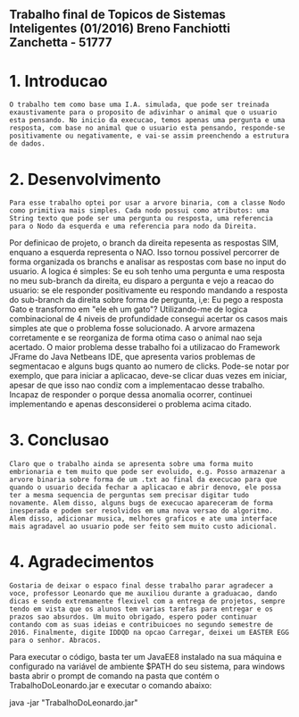 
Trabalho final de Topicos de Sistemas Inteligentes (01/2016)
Breno Fanchiotti Zanchetta - 51777
------------------------------------------------------------------------------------------

# 1. Introducao #
	O trabalho tem como base uma I.A. simulada, que pode ser treinada exaustivamente para o proposito de adivinhar o animal que o usuario esta pensando. No inicio da execucao, temos apenas uma pergunta e uma resposta, com base no animal que o usuario esta pensando, responde-se positivamente ou negativamente, e vai-se assim preenchendo a estrutura de dados.

# 2. Desenvolvimento #
	Para esse trabalho optei por usar a arvore binaria, com a classe Nodo como primitiva mais simples. Cada nodo possui como atributos: uma String texto que pode ser uma pergunta ou resposta, uma referencia para o Nodo da esquerda e uma referencia para nodo da Direita.
Por definicao de projeto, o branch da direita repesenta as respostas SIM, enquano a esquerda representa o NAO. Isso tornou possivel percorrer de forma organizada os branchs e analisar as respostas com base no input do usuario.
	A logica é simples: Se eu soh tenho uma pergunta e uma resposta no meu sub-branch da direita, eu disparo a pergunta e vejo a reacao do usuario: se ele responder positivamente eu respondo mandando a resposta do sub-branch da direita sobre forma de pergunta, i,e: Eu pego a resposta Gato e transformo em "ele eh um gato"?
Utilizando-me de logica combinacional de 4 niveis de profundidade consegui acertar os casos mais simples ate que o problema fosse solucionado. A arvore armazena corretamente e se reorganiza de forma otima caso o animal nao seja acertado.
	O maior problema desse trabalho foi a utilizacao do Framework JFrame do Java Netbeans IDE, que apresenta varios problemas de segmentacao e alguns bugs quanto ao numero de clicks. Pode-se notar por exemplo, que para iniciar a aplicacao, deve-se clicar duas vezes em iniciar, apesar de que isso nao condiz com a implementacao desse trabalho. Incapaz de responder o porque dessa anomalia ocorrer, continuei implementando e apenas desconsiderei o problema acima citado. 

# 3. Conclusao #
	Claro que o trabalho ainda se apresenta sobre uma forma muito embrionaria e tem muito que pode ser evoluido, e.g. Posso armazenar a arvore binaria sobre forma de um .txt ao final da execucao para que quando o usuario decida fechar a aplicacao e abrir denovo, ele possa ter a mesma sequencia de perguntas sem precisar digitar tudo novamente. Alem disso, alguns bugs de execucao apareceram de forma inesperada e podem ser resolvidos em uma nova versao do algoritmo. Alem disso, adicionar musica, melhores graficos e ate uma interface mais agradavel ao usuario pode ser feito sem muito custo adicional.

# 4. Agradecimentos #
	Gostaria de deixar o espaco final desse trabalho parar agradecer a voce, professor Leonardo que me auxiliou durante a graduacao, dando dicas e sendo extremamente flexivel com a entrega de projetos, sempre tendo em vista que os alunos tem varias tarefas para entregar e os prazos sao absurdos. Um muito obrigado, espero poder continuar contando com as suas ideias e contribuicoes no segundo semestre de 2016. Finalmente, digite IDDQD na opcao Carregar, deixei um EASTER EGG para o senhor. Abracos.

Para executar o código, basta ter um JavaEE8 instalado na sua máquina e configurado na variável de ambiente $PATH do seu sistema, para windows basta abrir o prompt de comando na pasta que contém o TrabalhoDoLeonardo.jar e executar o comando abaixo:

java -jar "TrabalhoDoLeonardo.jar" 


